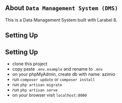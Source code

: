 ## About ```Data Management System (DMS)```

This is a Data Management System built with Larabel 8.

## Setting Up
## Setting Up

 - clone this project
 - copy paste ```.env.example``` and rename to ```.env```
 - on your phpMyAdmin, create db with name: azimio
 - run ```composer update``` or ```composer install```
 - run ```php artisan migrate```
 - run ```php artisan serve```
 - on your browser visit ```localhost:8000```



